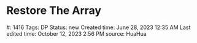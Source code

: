 # Restore The Array

#: 1416
Tags: DP
Status: new
Created time: June 28, 2023 12:35 AM
Last edited time: October 12, 2023 2:56 PM
source: HuaHua